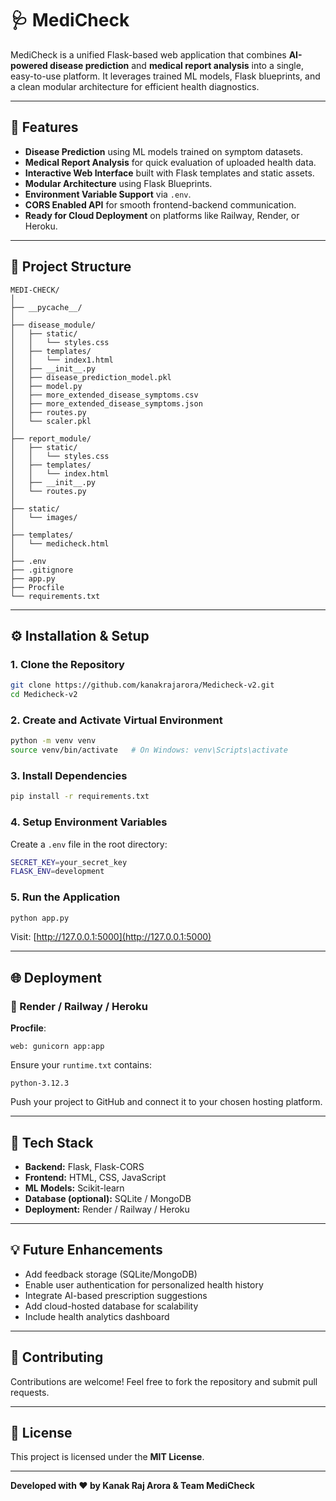 # 🩺 MediCheck

MediCheck is a unified Flask-based web application that combines **AI-powered disease prediction** and **medical report analysis** into a single, easy-to-use platform. It leverages trained ML models, Flask blueprints, and a clean modular architecture for efficient health diagnostics.

---

## 🚀 Features

- **Disease Prediction** using ML models trained on symptom datasets.
- **Medical Report Analysis** for quick evaluation of uploaded health data.
- **Interactive Web Interface** built with Flask templates and static assets.
- **Modular Architecture** using Flask Blueprints.
- **Environment Variable Support** via `.env`.
- **CORS Enabled API** for smooth frontend-backend communication.
- **Ready for Cloud Deployment** on platforms like Railway, Render, or Heroku.

---

## 🧩 Project Structure

```
MEDI-CHECK/
│
├── __pycache__/
│
├── disease_module/
│   ├── static/
│   │   └── styles.css
│   ├── templates/
│   │   └── index1.html
│   ├── __init__.py
│   ├── disease_prediction_model.pkl
│   ├── model.py
│   ├── more_extended_disease_symptoms.csv
│   ├── more_extended_disease_symptoms.json
│   ├── routes.py
│   └── scaler.pkl
│
├── report_module/
│   ├── static/
│   │   └── styles.css
│   ├── templates/
│   │   └── index.html
│   ├── __init__.py
│   └── routes.py
│
├── static/
│   └── images/
│
├── templates/
│   └── medicheck.html
│
├── .env
├── .gitignore
├── app.py
├── Procfile
└── requirements.txt
```

---

## ⚙️ Installation & Setup

### 1. Clone the Repository
```bash
git clone https://github.com/kanakrajarora/Medicheck-v2.git
cd Medicheck-v2
```

### 2. Create and Activate Virtual Environment
```bash
python -m venv venv
source venv/bin/activate   # On Windows: venv\Scripts\activate
```

### 3. Install Dependencies
```bash
pip install -r requirements.txt
```

### 4. Setup Environment Variables
Create a `.env` file in the root directory:
```bash
SECRET_KEY=your_secret_key
FLASK_ENV=development
```

### 5. Run the Application
```bash
python app.py
```
Visit: [http://127.0.0.1:5000](http://127.0.0.1:5000)

---

## 🌐 Deployment

### 🔹 Render / Railway / Heroku

**Procfile**:
```
web: gunicorn app:app
```

Ensure your `runtime.txt` contains:
```
python-3.12.3
```

Push your project to GitHub and connect it to your chosen hosting platform.

---

## 🧠 Tech Stack

- **Backend:** Flask, Flask-CORS
- **Frontend:** HTML, CSS, JavaScript
- **ML Models:** Scikit-learn
- **Database (optional):** SQLite / MongoDB
- **Deployment:** Render / Railway / Heroku

---

## 💡 Future Enhancements

- Add feedback storage (SQLite/MongoDB)
- Enable user authentication for personalized health history
- Integrate AI-based prescription suggestions
- Add cloud-hosted database for scalability
- Include health analytics dashboard

---

## 🤝 Contributing
Contributions are welcome! Feel free to fork the repository and submit pull requests.

---

## 🧾 License
This project is licensed under the **MIT License**.

---

**Developed with ❤️ by Kanak Raj Arora & Team MediCheck**